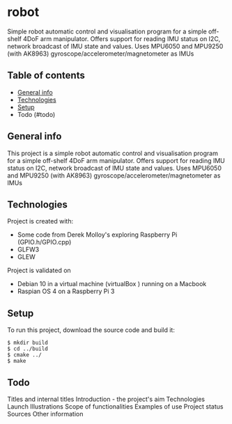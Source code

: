 # robot
Simple robot automatic control and visualisation program for a simple off-shelf 4DoF arm manipulator. 
Offers support for reading IMU status on I2C, network broadcast of IMU state and values.
Uses MPU6050 and MPU9250 (with AK8963) gyroscope/accelerometer/magnetometer as IMUs


## Table of contents
* [General info](#general-info)
* [Technologies](#technologies)
* [Setup](#setup)
* Todo (#todo)

## General info
This project is a simple robot automatic control and visualisation program for a simple off-shelf 4DoF arm manipulator. 
Offers support for reading IMU status on I2C, network broadcast of IMU state and values.
Uses MPU6050 and MPU9250 (with AK8963) gyroscope/accelerometer/magnetometer as IMUs
	
## Technologies
Project is created with:
* Some code from Derek Molloy's exploring Raspberry Pi (GPIO.h/GPIO.cpp)
* GLFW3
* GLEW

Project is validated on
* Debian 10 in a virtual machine (virtualBox ) running on a Macbook
* Raspian OS 4 on a Raspberry Pi 3
	
## Setup
To run this project, download the source code and build it:

```
$ mkdir build
$ cd ../build
$ cmake ../
$ make
```

## Todo
Titles and internal titles
Introduction - the project's aim
Technologies
Launch
Illustrations
Scope of functionalities 
Examples of use
Project status 
Sources
Other information

